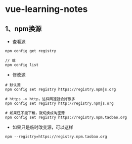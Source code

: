 # vue-learning-notes

## 1、npm换源
* 查看源
```
npm config get registry

// 或
npm config list
```
* 修改源
```
# 默认源
npm config set registry https://registry.npmjs.org

# https -> http，这样网速就会好很多
npm config set registry http://registry.npmjs.org 

# 如果还不能下载，就切换成淘宝源
npm config set registry https://registry.npm.taobao.org
```
* 如果只是临时改变源，可以这样
```
npm --registry=https://registry.npm.taobao.org
```
